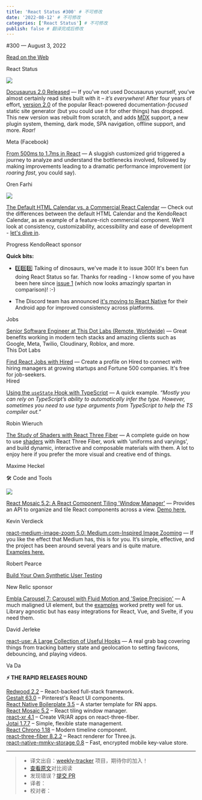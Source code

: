 ```yaml
---
title: 'React Status #300' # 不可修改
date: '2022-08-12' # 不可修改
categories: ['React Status'] # 不可修改
publish: false # 翻译完成后修改
---
```


<!--以上是预览信息，图片一张或限制百字左右，前者优先，全文请使用二级及以下标题-->
<!-- more -->

#​300 — August 3, 2022

[Read on the Web](https://react.statuscode.com/link/127099/web)

React Status

[![](https://res.cloudinary.com/cpress/image/upload/w_1280,e_sharpen:60/wk067zafg9mn4ukjciuy.jpg)](https://react.statuscode.com/link/127100/web)

[Docusaurus 2.0 Released](https://react.statuscode.com/link/127100/web "docusaurus.io") — If you’ve not used Docusaurus yourself, you’ve almost certainly read sites built with it – _it’s everywhere_! After four years of effort, [version 2.0](https://react.statuscode.com/link/127101/web) of the popular React-powered documentation-_focused_ static site generator (but you could use it for other things) has dropped. This new version was rebuilt from scratch, and adds [MDX](https://react.statuscode.com/link/127102/web) support, a new plugin system, theming, dark mode, SPA navigation, offline support, and more. _Roar!_

Meta (Facebook)

[From 500ms to 1.7ms in React](https://react.statuscode.com/link/127103/web "orizens.com") — A sluggish customized grid triggered a journey to analyze and understand the bottlenecks involved, followed by making improvements leading to a dramatic performance improvement (or _roaring fast_, you could say).

Oren Farhi

[![](https://copm.s3.amazonaws.com/e77f801a.png)](https://react.statuscode.com/link/127104/web)

[The Default HTML Calendar vs. a Commercial React Calendar](https://react.statuscode.com/link/127104/web "ad.doubleclick.net") — Check out the differences between the default HTML Calendar and the KendoReact Calendar, as an example of a feature-rich commercial component. We'll look at consistency, customizability, accessibility and ease of development - [let's dive in](https://react.statuscode.com/link/127104/web).

Progress KendoReact sponsor

**Quick bits:**

*   3️⃣0️⃣0️⃣ Talking of dinosaurs, we've made it to issue 300! It's been fun doing React Status so far. Thanks for reading - I know some of you have been here since [issue 1](https://react.statuscode.com/link/127105/web) (which now looks amazingly spartan in comparison)! :-)
    
*   The Discord team has announced [it's moving to React Native](https://react.statuscode.com/link/127106/web) for their Android app for improved consistency across platforms.
    

Jobs

[Senior Software Engineer at This Dot Labs (Remote, Worldwide)](https://react.statuscode.com/link/127127/web) — Great benefits working in modern tech stacks and amazing clients such as Google, Meta, Twilio, Cloudinary, Roblox, and more.  
This Dot Labs

[Find React Jobs with Hired](https://react.statuscode.com/link/127107/web) — Create a profile on Hired to connect with hiring managers at growing startups and Fortune 500 companies. It's free for job-seekers.  
Hired

[Using the `useState` Hook with TypeScript](https://react.statuscode.com/link/127108/web "www.robinwieruch.de") — A quick example. _“Mostly you can rely on TypeScript’s ability to automatically infer the type. However, sometimes you need to use type arguments from TypeScript to help the TS compiler out.”_

Robin Wieruch

[The Study of Shaders with React Three Fiber](https://react.statuscode.com/link/127109/web "blog.maximeheckel.com") — A complete guide on how to use [shaders](https://react.statuscode.com/link/127110/web) with React Three Fiber, work with ‘uniforms and varyings’, and build dynamic, interactive and composable materials with them. A lot to enjoy here if you prefer the more visual and creative end of things.

Maxime Heckel

🛠 Code and Tools

[![](https://res.cloudinary.com/cpress/image/upload/w_1280,e_sharpen:60/qzlt8zzj94fc4zdft5rc.jpg)](https://react.statuscode.com/link/127111/web)

[React Mosaic 5.2: A React Component Tiling 'Window Manager'](https://react.statuscode.com/link/127111/web "github.com") — Provides an API to organize and tile React components across a view. [Demo here.](https://react.statuscode.com/link/127112/web)

Kevin Verdieck

[react-medium-image-zoom 5.0: Medium.com-Inspired Image Zooming](https://react.statuscode.com/link/127113/web "github.com") — If you like the effect that Medium has, this is for you. It’s simple, effective, and the project has been around several years and is quite mature. [Examples here.](https://react.statuscode.com/link/127114/web)

Robert Pearce

[Build Your Own Synthetic User Testing](https://react.statuscode.com/link/127115/web "newrelic.com")

New Relic sponsor

[Embla Carousel 7: Carousel with Fluid Motion and 'Swipe Precision'](https://react.statuscode.com/link/127116/web "www.embla-carousel.com") — A much maligned UI element, but the [examples](https://react.statuscode.com/link/127117/web) worked pretty well for us. Library agnostic but has easy integrations for React, Vue, and Svelte, if you need them.

David Jerleke

[react-use: A Large Collection of Useful Hooks](https://react.statuscode.com/link/127118/web "github.com") — A real grab bag covering things from tracking battery state and geolocation to setting favicons, debouncing, and playing videos.

Va Da

**⚡️ THE RAPID RELEASES ROUND**

[Redwood 2.2](https://react.statuscode.com/link/127119/web) – React-backed full-stack framework.  
[Gestalt 63.0](https://react.statuscode.com/link/127120/web) – Pinterest's React UI components.  
[React Native Boilerplate 3.5](https://react.statuscode.com/link/127121/web) – A starter template for RN apps.  
[React Mosaic 5.2](https://react.statuscode.com/link/127111/web) – React tiling window manager.  
[react-xr 4.1](https://react.statuscode.com/link/127122/web) – Create VR/AR apps on react-three-fiber.  
[Jotai 1.7.7](https://react.statuscode.com/link/127123/web) – Simple, flexible state management.  
[React Chrono 1.18](https://react.statuscode.com/link/127124/web) – Modern timeline component.  
[react-three-fiber 8.2.2](https://react.statuscode.com/link/127125/web) – React renderer for Three.js.  
[react-native-mmkv-storage 0.8](https://react.statuscode.com/link/127126/web) – Fast, encrypted mobile key-value store.

---
> * 译文出自：[weekly-tracker](https://github.com/FEDarling/weekly-tracker) 项目，期待你的加入！
> * [查看原文](https://react.statuscode.com/issues/300)对比阅读
> * 发现错误？[提交 PR](https://github.com/FEDarling/weekly-tracker/blob/main/weeklys/react_status/300)
> * 译者：
> * 校对者：
